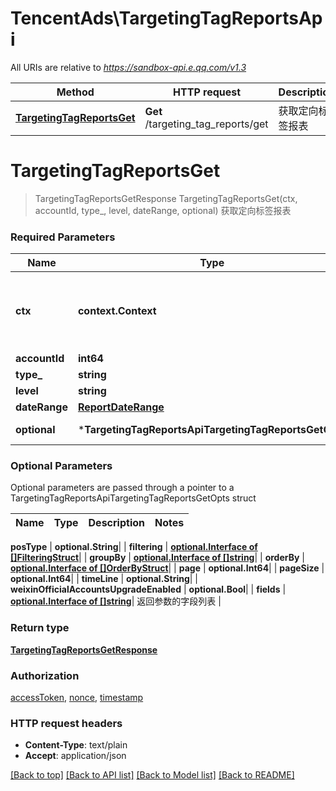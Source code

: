 # TencentAds\TargetingTagReportsApi

All URIs are relative to *https://sandbox-api.e.qq.com/v1.3*

Method | HTTP request | Description
------------- | ------------- | -------------
[**TargetingTagReportsGet**](TargetingTagReportsApi.md#TargetingTagReportsGet) | **Get** /targeting_tag_reports/get | 获取定向标签报表


# **TargetingTagReportsGet**
> TargetingTagReportsGetResponse TargetingTagReportsGet(ctx, accountId, type_, level, dateRange, optional)
获取定向标签报表

### Required Parameters

Name | Type | Description  | Notes
------------- | ------------- | ------------- | -------------
 **ctx** | **context.Context** | context for authentication, logging, cancellation, deadlines, tracing, etc.
  **accountId** | **int64**|  | 
  **type_** | **string**|  | 
  **level** | **string**|  | 
  **dateRange** | [**ReportDateRange**](ReportDateRange.md)|  | 
 **optional** | ***TargetingTagReportsApiTargetingTagReportsGetOpts** | optional parameters | nil if no parameters

### Optional Parameters
Optional parameters are passed through a pointer to a TargetingTagReportsApiTargetingTagReportsGetOpts struct

Name | Type | Description  | Notes
------------- | ------------- | ------------- | -------------




 **posType** | **optional.String**|  | 
 **filtering** | [**optional.Interface of []FilteringStruct**](FilteringStruct.md)|  | 
 **groupBy** | [**optional.Interface of []string**](string.md)|  | 
 **orderBy** | [**optional.Interface of []OrderByStruct**](OrderByStruct.md)|  | 
 **page** | **optional.Int64**|  | 
 **pageSize** | **optional.Int64**|  | 
 **timeLine** | **optional.String**|  | 
 **weixinOfficialAccountsUpgradeEnabled** | **optional.Bool**|  | 
 **fields** | [**optional.Interface of []string**](string.md)| 返回参数的字段列表 | 

### Return type

[**TargetingTagReportsGetResponse**](TargetingTagReportsGetResponse.md)

### Authorization

[accessToken](../README.md#accessToken), [nonce](../README.md#nonce), [timestamp](../README.md#timestamp)

### HTTP request headers

 - **Content-Type**: text/plain
 - **Accept**: application/json

[[Back to top]](#) [[Back to API list]](../README.md#documentation-for-api-endpoints) [[Back to Model list]](../README.md#documentation-for-models) [[Back to README]](../README.md)

